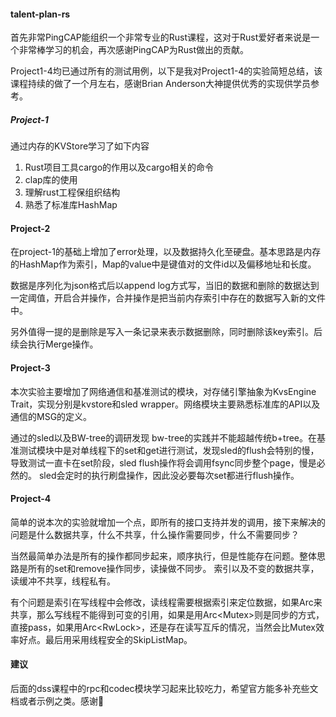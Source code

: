 #### talent-plan-rs
首先非常PingCAP能组织一个非常专业的Rust课程，这对于Rust爱好者来说是一个非常棒学习的机会，再次感谢PingCAP为Rust做出的贡献。

Project1-4均已通过所有的测试用例，以下是我对Project1-4的实验简短总结，该课程持续的做了一个月左右，感谢Brian Anderson大神提供优秀的实现供学员参考。

#####  Project-1
通过内存的KVStore学习了如下内容
1. Rust项目工具cargo的作用以及cargo相关的命令
2. clap库的使用
3. 理解rust工程保组织结构
3. 熟悉了标准库HashMap

#### Project-2
在project-1的基础上增加了error处理，以及数据持久化至硬盘。基本思路是内存的HashMap作为索引，Map的value中是键值对的文件id以及偏移地址和长度。

数据是序列化为json格式后以append log方式写，当旧的数据和删除的数据达到一定阈值，开启合并操作，合并操作是把当前内存索引中存在的数据写入新的文件中。

另外值得一提的是删除是写入一条记录来表示数据删除，同时删除该key索引。后续会执行Merge操作。

#### Project-3
本次实验主要增加了网络通信和基准测试的模块，对存储引擎抽象为KvsEngine Trait，实现分别是kvstore和sled wrapper。网络模块主要熟悉标准库的API以及通信的MSG的定义。

通过的sled以及BW-tree的调研发现 bw-tree的实践并不能超越传统b+tree。在基准测试模块中是对单线程下的set和get进行测试，发现sled的flush会特别的慢，导致测试一直卡在set阶段，sled flush操作将会调用fsync同步整个page，慢是必然的。 sled会定时的执行刷盘操作，因此没必要每次set都进行flush操作。

#### Project-4
简单的说本次的实验就增加一个点，即所有的接口支持并发的调用，接下来解决的问题是什么数据共享，什么不共享，什么操作需要同步，什么不需要同步？

当然最简单办法是所有的操作都同步起来，顺序执行，但是性能存在问题。整体思路是所有的set和remove操作同步，读操做不同步。
索引以及不变的数据共享，读缓冲不共享，线程私有。

有个问题是索引在写线程中会修改，读线程需要根据索引来定位数据，如果Arc<HashMap>来共享，那么写线程不能得到可变的引用，如果是用Arc<Mutex<HashMap>>则是同步的方式，直接pass，如果用Arc<RwLock<HashMap>>，还是存在读写互斥的情况，当然会比Mutex效率好点。最后用采用线程安全的SkipListMap。

#### 建议

后面的dss课程中的rpc和codec模块学习起来比较吃力，希望官方能多补充些文档或者示例之类。感谢🙏